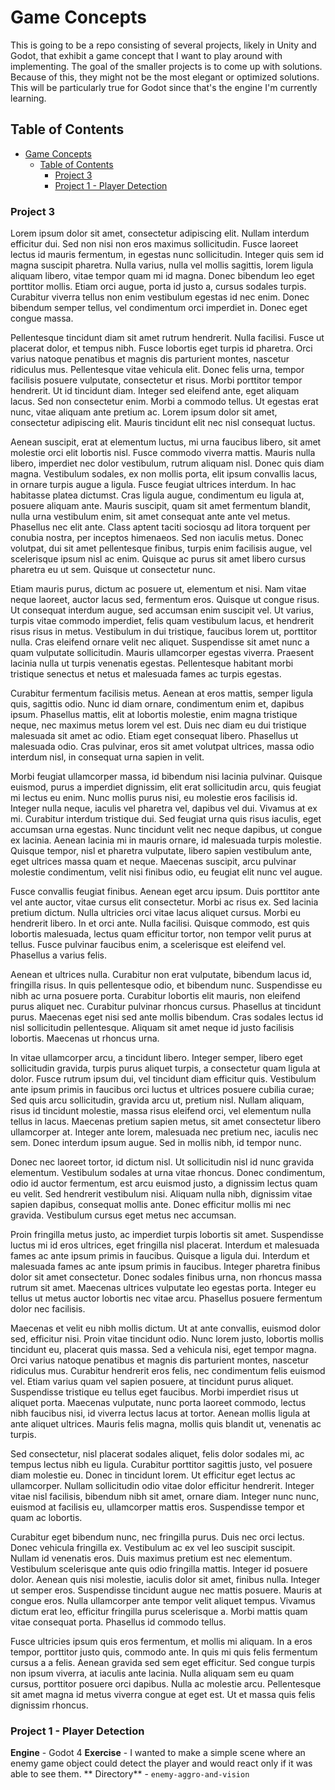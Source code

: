 # Game Concepts
This is going to be a repo consisting of several projects, likely in Unity and Godot, that exhibit a game concept that I want to play around with implementing. The goal of the smaller projects is to come up with solutions. Because of this, they might not be the most elegant or optimized solutions. This will be particularly true for Godot since that's the engine I'm currently learning.

## Table of Contents
- [Game Concepts](#game-concepts)
  - [Table of Contents](#table-of-contents)
    - [Project 3](#project-3)
    - [Project 1 - Player Detection](#project-1---player-detection)

### Project 3
Lorem ipsum dolor sit amet, consectetur adipiscing elit. Nullam interdum efficitur dui. Sed non nisi non eros maximus sollicitudin. Fusce laoreet lectus id mauris fermentum, in egestas nunc sollicitudin. Integer quis sem id magna suscipit pharetra. Nulla varius, nulla vel mollis sagittis, lorem ligula aliquam libero, vitae tempor quam mi id magna. Donec bibendum leo eget porttitor mollis. Etiam orci augue, porta id justo a, cursus sodales turpis. Curabitur viverra tellus non enim vestibulum egestas id nec enim. Donec bibendum semper tellus, vel condimentum orci imperdiet in. Donec eget congue massa.

Pellentesque tincidunt diam sit amet rutrum hendrerit. Nulla facilisi. Fusce ut placerat dolor, et tempus nibh. Fusce lobortis eget turpis id pharetra. Orci varius natoque penatibus et magnis dis parturient montes, nascetur ridiculus mus. Pellentesque vitae vehicula elit. Donec felis urna, tempor facilisis posuere vulputate, consectetur et risus. Morbi porttitor tempor hendrerit. Ut id tincidunt diam. Integer sed eleifend ante, eget aliquam lacus. Sed non consectetur enim. Morbi a commodo tellus. Ut egestas erat nunc, vitae aliquam ante pretium ac. Lorem ipsum dolor sit amet, consectetur adipiscing elit. Mauris tincidunt elit nec nisl consequat luctus.

Aenean suscipit, erat at elementum luctus, mi urna faucibus libero, sit amet molestie orci elit lobortis nisl. Fusce commodo viverra mattis. Mauris nulla libero, imperdiet nec dolor vestibulum, rutrum aliquam nisl. Donec quis diam magna. Vestibulum sodales, ex non mollis porta, elit ipsum convallis lacus, in ornare turpis augue a ligula. Fusce feugiat ultrices interdum. In hac habitasse platea dictumst. Cras ligula augue, condimentum eu ligula at, posuere aliquam ante. Mauris suscipit, quam sit amet fermentum blandit, nulla urna vestibulum enim, sit amet consequat ante ante vel metus. Phasellus nec elit ante. Class aptent taciti sociosqu ad litora torquent per conubia nostra, per inceptos himenaeos. Sed non iaculis metus. Donec volutpat, dui sit amet pellentesque finibus, turpis enim facilisis augue, vel scelerisque ipsum nisl ac enim. Quisque ac purus sit amet libero cursus pharetra eu ut sem. Quisque ut consectetur nunc.

Etiam mauris purus, dictum ac posuere ut, elementum et nisi. Nam vitae neque laoreet, auctor lacus sed, fermentum eros. Quisque ut congue risus. Ut consequat interdum augue, sed accumsan enim suscipit vel. Ut varius, turpis vitae commodo imperdiet, felis quam vestibulum lacus, et hendrerit risus risus in metus. Vestibulum in dui tristique, faucibus lorem ut, porttitor nulla. Cras eleifend ornare velit nec aliquet. Suspendisse sit amet nunc a quam vulputate sollicitudin. Mauris ullamcorper egestas viverra. Praesent lacinia nulla ut turpis venenatis egestas. Pellentesque habitant morbi tristique senectus et netus et malesuada fames ac turpis egestas.

Curabitur fermentum facilisis metus. Aenean at eros mattis, semper ligula quis, sagittis odio. Nunc id diam ornare, condimentum enim et, dapibus ipsum. Phasellus mattis, elit at lobortis molestie, enim magna tristique neque, nec maximus metus lorem vel est. Duis nec diam eu dui tristique malesuada sit amet ac odio. Etiam eget consequat libero. Phasellus ut malesuada odio. Cras pulvinar, eros sit amet volutpat ultrices, massa odio interdum nisl, in consequat urna sapien in velit.

Morbi feugiat ullamcorper massa, id bibendum nisi lacinia pulvinar. Quisque euismod, purus a imperdiet dignissim, elit erat sollicitudin arcu, quis feugiat mi lectus eu enim. Nunc mollis purus nisi, eu molestie eros facilisis id. Integer nulla neque, iaculis vel pharetra vel, dapibus vel dui. Vivamus at ex mi. Curabitur interdum tristique dui. Sed feugiat urna quis risus iaculis, eget accumsan urna egestas. Nunc tincidunt velit nec neque dapibus, ut congue ex lacinia. Aenean lacinia mi in mauris ornare, id malesuada turpis molestie. Quisque tempor, nisl et pharetra vulputate, libero sapien vestibulum ante, eget ultrices massa quam et neque. Maecenas suscipit, arcu pulvinar molestie condimentum, velit nisi finibus odio, eu feugiat elit nunc vel augue.

Fusce convallis feugiat finibus. Aenean eget arcu ipsum. Duis porttitor ante vel ante auctor, vitae cursus elit consectetur. Morbi ac risus ex. Sed lacinia pretium dictum. Nulla ultricies orci vitae lacus aliquet cursus. Morbi eu hendrerit libero. In et orci ante. Nulla facilisi. Quisque commodo, est quis lobortis malesuada, lectus quam efficitur tortor, non tempor velit purus at tellus. Fusce pulvinar faucibus enim, a scelerisque est eleifend vel. Phasellus a varius felis.

Aenean et ultrices nulla. Curabitur non erat vulputate, bibendum lacus id, fringilla risus. In quis pellentesque odio, et bibendum nunc. Suspendisse eu nibh ac urna posuere porta. Curabitur lobortis elit mauris, non eleifend purus aliquet nec. Curabitur pulvinar rhoncus cursus. Phasellus at tincidunt purus. Maecenas eget nisi sed ante mollis bibendum. Cras sodales lectus id nisl sollicitudin pellentesque. Aliquam sit amet neque id justo facilisis lobortis. Maecenas ut rhoncus urna.

In vitae ullamcorper arcu, a tincidunt libero. Integer semper, libero eget sollicitudin gravida, turpis purus aliquet turpis, a consectetur quam ligula at dolor. Fusce rutrum ipsum dui, vel tincidunt diam efficitur quis. Vestibulum ante ipsum primis in faucibus orci luctus et ultrices posuere cubilia curae; Sed quis arcu sollicitudin, gravida arcu ut, pretium nisl. Nullam aliquam, risus id tincidunt molestie, massa risus eleifend orci, vel elementum nulla tellus in lacus. Maecenas pretium sapien metus, sit amet consectetur libero ullamcorper at. Integer ante lorem, malesuada nec pretium nec, iaculis nec sem. Donec interdum ipsum augue. Sed in mollis nibh, id tempor nunc.

Donec nec laoreet tortor, id dictum nisl. Ut sollicitudin nisl id nunc gravida elementum. Vestibulum sodales at urna vitae rhoncus. Donec condimentum, odio id auctor fermentum, est arcu euismod justo, a dignissim lectus quam eu velit. Sed hendrerit vestibulum nisi. Aliquam nulla nibh, dignissim vitae sapien dapibus, consequat mollis ante. Donec efficitur mollis mi nec gravida. Vestibulum cursus eget metus nec accumsan.

Proin fringilla metus justo, ac imperdiet turpis lobortis sit amet. Suspendisse luctus mi id eros ultrices, eget fringilla nisl placerat. Interdum et malesuada fames ac ante ipsum primis in faucibus. Quisque a ligula dui. Interdum et malesuada fames ac ante ipsum primis in faucibus. Integer pharetra finibus dolor sit amet consectetur. Donec sodales finibus urna, non rhoncus massa rutrum sit amet. Maecenas ultrices vulputate leo egestas porta. Integer eu tellus ut metus auctor lobortis nec vitae arcu. Phasellus posuere fermentum dolor nec facilisis.

Maecenas et velit eu nibh mollis dictum. Ut at ante convallis, euismod dolor sed, efficitur nisi. Proin vitae tincidunt odio. Nunc lorem justo, lobortis mollis tincidunt eu, placerat quis massa. Sed a vehicula nisi, eget tempor magna. Orci varius natoque penatibus et magnis dis parturient montes, nascetur ridiculus mus. Curabitur hendrerit eros felis, nec condimentum felis euismod vel. Etiam varius quam vel sapien posuere, at tincidunt purus aliquet. Suspendisse tristique eu tellus eget faucibus. Morbi imperdiet risus ut aliquet porta. Maecenas vulputate, nunc porta laoreet commodo, lectus nibh faucibus nisi, id viverra lectus lacus at tortor. Aenean mollis ligula at ante aliquet ultrices. Mauris felis magna, mollis quis blandit ut, venenatis ac turpis.

Sed consectetur, nisl placerat sodales aliquet, felis dolor sodales mi, ac tempus lectus nibh eu ligula. Curabitur porttitor sagittis justo, vel posuere diam molestie eu. Donec in tincidunt lorem. Ut efficitur eget lectus ac ullamcorper. Nullam sollicitudin odio vitae dolor efficitur hendrerit. Integer vitae nisl facilisis, bibendum nibh sit amet, ornare diam. Integer nunc nunc, euismod at facilisis eu, ullamcorper mattis eros. Suspendisse tempor et quam ac lobortis.

Curabitur eget bibendum nunc, nec fringilla purus. Duis nec orci lectus. Donec vehicula fringilla ex. Vestibulum ac ex vel leo suscipit suscipit. Nullam id venenatis eros. Duis maximus pretium est nec elementum. Vestibulum scelerisque ante quis odio fringilla mattis. Integer id posuere dolor. Aenean quis nisi molestie, iaculis dolor sit amet, finibus nulla. Integer ut semper eros. Suspendisse tincidunt augue nec mattis posuere. Mauris at congue eros. Nulla ullamcorper ante tempor velit aliquet tempus. Vivamus dictum erat leo, efficitur fringilla purus scelerisque a. Morbi mattis quam vitae consequat porta. Phasellus id commodo tellus.

Fusce ultricies ipsum quis eros fermentum, et mollis mi aliquam. In a eros tempor, porttitor justo quis, commodo ante. In quis mi quis felis fermentum cursus a a felis. Aenean gravida sed sem eget efficitur. Sed congue turpis non ipsum viverra, at iaculis ante lacinia. Nulla aliquam sem eu quam cursus, porttitor posuere orci dapibus. Nulla ac molestie arcu. Pellentesque sit amet magna id metus viverra congue at eget est. Ut et massa quis felis dignissim rhoncus.

### Project 1 - Player Detection
**Engine** - Godot 4
**Exercise** - I wanted to make a simple scene where an enemy game object could detect the player and would react only if it was able to see them.
** Directory** - `enemy-aggro-and-vision`

